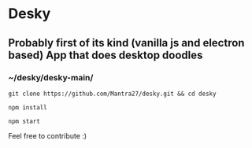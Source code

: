 # Desky

## Probably first of its kind (vanilla js and electron based) App that does desktop doodles

### ~/desky/desky-main/

`git clone https://github.com/Mantra27/desky.git && cd desky`

`npm install`

`npm start`


Feel free to contribute :)
